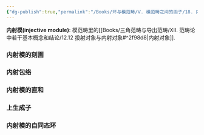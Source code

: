 ```yaml
---
{"dg-publish":true,"permalink":"/Books/环与模范畴/Ⅴ. 模范畴之间的函子/18. 内射模和上生成子/","dgPassFrontmatter":true,"created":"2024-08-08T11:41:14.105+08:00","updated":"2024-08-16T20:53:41.154+08:00"}
---
```


**内射模(injective module)**: 模范畴里的[[Books/三角范畴与导出范畴/Ⅻ. 范畴论中若干基本概念和结论/12.12 投射对象与内射对象#^2f98d8\|内射对象]].

### 内射模的刻画

### 内射包络

### 内射模的直和

### 上生成子

### 内射模的自同态环

